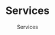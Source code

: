---
title: "Services"
title_fr: "French Services"
subtitle: "Services"
url: "services"
# page header background image
page_header_bg: "/images/bg_3.jpg"
description: "This is meta description."
services_heading: "Our Services"
services_heading_fr: "French Our Services"
services_content: 'Far far away, behind the word mountains, far from the countries Vokalia and Consonantia, there live the blind texts.'
services_content_fr: 'French Far far away, behind the word mountains, far from the countries Vokalia and Consonantia, there live the blind texts.'
draft: false
layout: "services"
---